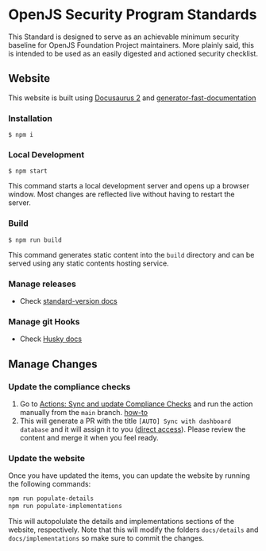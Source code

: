 # OpenJS Security Program Standards

This Standard is designed to serve as an achievable minimum security baseline for OpenJS Foundation Project maintainers. More plainly said, this is intended to be used as an easily digested and actioned security checklist.

## Website

This website is built using [Docusaurus 2](https://docusaurus.io/) and [generator-fast-documentation](https://github.com/UlisesGascon/generator-fast-documentation)

### Installation

```
$ npm i
```

### Local Development

```
$ npm start
```

This command starts a local development server and opens up a browser window. Most changes are reflected live without having to restart the server.

### Build

```
$ npm run build
```

This command generates static content into the `build` directory and can be served using any static contents hosting service.

### Manage releases

- Check [standard-version docs](https://github.com/conventional-changelog/standard-version)

### Manage git Hooks

- Check [Husky docs](https://github.com/typicode/husky)

## Manage Changes


### Update the compliance checks

1. Go to [Actions: Sync and update Compliance Checks](https://github.com/secure-dashboards/openjs-security-program-standards/actions/workflows/sync_checks.yml) and run the action manually from the `main` branch. [how-to](https://docs.github.com/en/actions/managing-workflow-runs-and-deployments/managing-workflow-runs/manually-running-a-workflow)
2. This will generate a PR with the title `[AUTO] Sync with dashboard database` and it will assign it to you ([direct access](https://github.com/secure-dashboards/openjs-security-program-standards/pulls?q=sort%3Aupdated-desc+is%3Apr+is%3Aopen++%5BAUTO%5D+Sync+with+dashboard+database+)). Please review the content and merge it when you feel ready.

### Update the website

Once you have updated the items, you can update the website by running the following commands:

```bash
npm run populate-details
npm run populate-implementations
```

This will autopolulate the details and implementations sections of the website, respectively. Note that this will modify the folders `docs/details` and `docs/implementations` so make sure to commit the changes.

